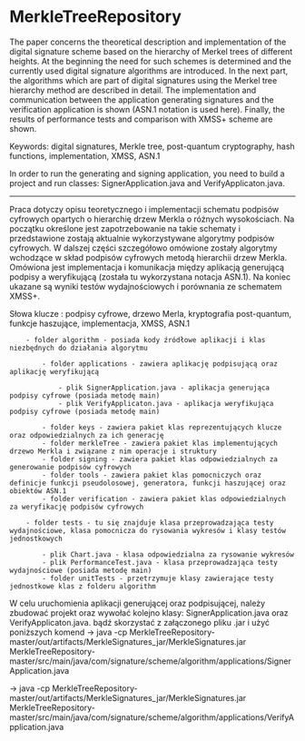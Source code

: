 # MerkleTreeRepository
The paper concerns the theoretical description and implementation of the digital signature scheme based on the hierarchy of Merkel trees of different heights. At the beginning the need for such schemes is determined and the currently used digital signature algorithms are introduced. In the next part, the algorithms which are part of digital signatures using the Merkel tree hierarchy method are described in detail. The implementation and communication between the application generating signatures and the verification application is shown (ASN.1 notation is used here). Finally, the results of performance tests and comparison with XMSS+ scheme are shown.

Keywords: digital signatures, Merkle tree, post-quantum cryptography, hash functions, implementation, XMSS, ASN.1

In order to run the generating and signing application, you need to build a project and run classes: 
SignerApplication.java and VerifyApplicaton.java.


---------------------------------------------------------------------------------------------------------------------------

Praca dotyczy opisu teoretycznego i implementacji schematu podpisów cyfrowych opartych o hierarchię drzew Merkla o różnych wysokościach. Na początku określone jest zapotrzebowanie na takie schematy i przedstawione zostają aktualnie wykorzystywane algorytmy podpisów cyfrowych. W dalszej części szczegółowo omówione zostały algorytmy wchodzące w skład podpisów cyfrowych metodą hierarchii drzew Merkla. Omówiona jest implementacja i komunikacja między aplikacją generującą podpisy a weryfikującą (została tu wykorzystana notacja ASN.1). Na koniec ukazane są wyniki testów wydajnościowych i porównania ze schematem XMSS+.

Słowa klucze : podpisy cyfrowe, drzewo Merla, kryptografia post-quantum, funkcje haszujące, implementacja, XMSS, ASN.1



        - folder algorithm - posiada kody źródłowe aplikacji i klas niezbędnych do działania algorytmu

            - folder applications - zawiera aplikację podpisującą oraz aplikację weryfikującą

                - plik SignerApplication.java - aplikacja generująca podpisy cyfrowe (posiada metodę main)
                - plik VerifyApplicaton.java - aplikacja weryfikująca podpisy cyfrowe (posiada metodę main)

            - folder keys - zawiera pakiet klas reprezentujących klucze oraz odpowiedzialnych za ich generację
            - folder merkleTree - zawiera pakiet klas implementujących drzewo Merkla i związane z nim operacje i struktury
            - folder signing - zawiera pakiet klas odpowiedzialnych za generowanie podpisów cyfrowych
            - folder tools - zawiera pakiet klas pomocniczych oraz definicje funkcji pseudolosowej, generatora, funkcji haszującej oraz obiektów ASN.1
            - folder verification - zawiera pakiet klas odpowiedzialnych za weryfikację podpisów cyfrowych

        - folder tests - tu się znajduje klasa przeprowadzająca testy wydajnościowe, klasa pomocnicza do rysowania wykresów i klasy testów jednostkowych

            - plik Chart.java - klasa odpowiedzialna za rysowanie wykresów
            - plik PerformanceTest.java - klasa przeprowadzająca testy wydajnościowe (posiada metodę main)
            - folder unitTests - przetrzymuje klasy zawierające testy jednostkowe klas z folderu algorithm


W celu uruchomienia aplikacji generującej oraz podpisującej, należy zbudować projekt oraz wywołać kolejno klasy: SignerApplication.java oraz VerifyApplicaton.java. bądź skorzystać z załączonego pliku .jar i użyć poniższych komend
-> java -cp MerkleTreeRepository-master/out/artifacts/MerkleSignatures_jar/MerkleSignatures.jar MerkleTreeRepository-master/src/main/java/com/signature/scheme/algorithm/applications/SignerApplication.java

-> java -cp MerkleTreeRepository-master/out/artifacts/MerkleSignatures_jar/MerkleSignatures.jar MerkleTreeRepository-master/src/main/java/com/signature/scheme/algorithm/applications/VerifyApplication.java
